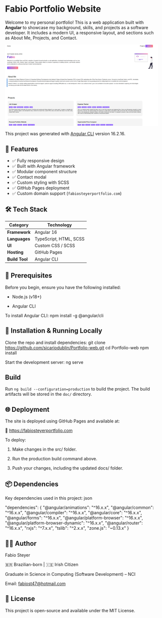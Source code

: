 # Fabio Portfolio Website
Welcome to my personal portfolio! This is a web application built with **Angular** to showcase my background, skills, and projects as a software developer. It includes a modern UI, a responsive layout, and sections such as About Me, Projects, and Contact.

![screenshot](/Portfolio.png)

This project was generated with [Angular CLI](https://github.com/angular/angular-cli) version 16.2.16.

## 🧩 Features

- ✅ Fully responsive design
- ✅ Built with Angular framework
- ✅ Modular component structure
- ✅ Contact modal
- ✅ Custom styling with SCSS
- ✅ GitHub Pages deployment
- ✅ Custom domain support (`fabiosteyerportfolio.com`)

## 🛠️ Tech Stack

| Category      | Technology                    |
|---------------|-------------------------------|
| **Framework** | Angular 16                    |
| **Languages** | TypeScript, HTML, SCSS        |
| **UI**        | Custom CSS / SCSS             |
| **Hosting**   | GitHub Pages                  |
| **Build Tool**| Angular CLI                   |


## 🔧 Prerequisites
Before you begin, ensure you have the following installed:

* Node.js (v18+)

* Angular CLI

To install Angular CLI:
npm install -g @angular/cli

## 🚀 Installation & Running Locally
Clone the repo and install dependencies:
git clone https://github.com/sicariodublin/Portfolio-web.git
cd Portfolio-web
npm install

Start the development server:
ng serve

## Build

Run `ng build --configuration=production` to build the project. The build artifacts will be stored in the `doc/` directory.

## 🌐 Deployment
The site is deployed using GitHub Pages and available at:

📍 https://fabiosteyerportfolio.com

To deploy:

1. Make changes in the src/ folder.

2. Run the production build command above.

3. Push your changes, including the updated docs/ folder.

## 📦 Dependencies
Key dependencies used in this project:
json

"dependencies": {
  "@angular/animations": "^16.x.x",
  "@angular/common": "^16.x.x",
  "@angular/compiler": "^16.x.x",
  "@angular/core": "^16.x.x",
  "@angular/forms": "^16.x.x",
  "@angular/platform-browser": "^16.x.x",
  "@angular/platform-browser-dynamic": "^16.x.x",
  "@angular/router": "^16.x.x",
  "rxjs": "^7.x.x",
  "tslib": "^2.x.x",
  "zone.js": "~0.13.x"
}

## 🧑‍💻 Author
Fabio Steyer

🇧🇷 Brazilian-born | 🇮🇪 Irish Citizen

Graduate in Science in Computing (Software Development) – NCI

Email: fabiost47@hotmail.com

## 📄 License
This project is open-source and available under the MIT License.
